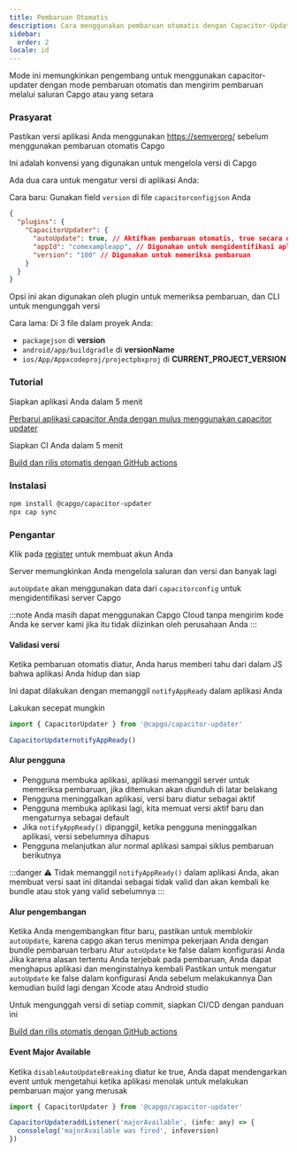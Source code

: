 ```yaml
---
title: Pembaruan Otomatis
description: Cara menggunakan pembaruan otomatis dengan Capacitor-Updater
sidebar:
  order: 2
locale: id
---
```


Mode ini memungkinkan pengembang untuk menggunakan capacitor-updater dengan mode pembaruan otomatis dan mengirim pembaruan melalui saluran Capgo atau yang setara

### Prasyarat

Pastikan versi aplikasi Anda menggunakan [https://semverorg/](https://semverorg/) sebelum menggunakan pembaruan otomatis Capgo

Ini adalah konvensi yang digunakan untuk mengelola versi di Capgo

Ada dua cara untuk mengatur versi di aplikasi Anda:

Cara baru: Gunakan field `version` di file `capacitorconfigjson` Anda

```json
{
  "plugins": {
    "CapacitorUpdater": {
      "autoUpdate": true, // Aktifkan pembaruan otomatis, true secara default
      "appId": "comexampleapp", // Digunakan untuk mengidentifikasi aplikasi di server
      "version": "100" // Digunakan untuk memeriksa pembaruan
    }
  }
}
```
Opsi ini akan digunakan oleh plugin untuk memeriksa pembaruan, dan CLI untuk mengunggah versi

Cara lama:
Di 3 file dalam proyek Anda:

* `packagejson` di **version**
* `android/app/buildgradle` di **versionName**
* `ios/App/Appxcodeproj/projectpbxproj` di **CURRENT\_PROJECT\_VERSION**

### Tutorial

Siapkan aplikasi Anda dalam 5 menit

[Perbarui aplikasi capacitor Anda dengan mulus menggunakan capacitor updater](https://capgoapp/blog/update-your-capacitor-apps-seamlessly-using-capacitor-updater)

Siapkan CI Anda dalam 5 menit

[Build dan rilis otomatis dengan GitHub actions](https://capgoapp/blog/automatic-build-and-release-with-github-actions)

### Instalasi

```bash
npm install @capgo/capacitor-updater
npx cap sync
```

### Pengantar

Klik pada [register](https://capgoapp) untuk membuat akun Anda

Server memungkinkan Anda mengelola saluran dan versi dan banyak lagi

`autoUpdate` akan menggunakan data dari `capacitorconfig` untuk mengidentifikasi server Capgo

:::note
Anda masih dapat menggunakan Capgo Cloud tanpa mengirim kode Anda ke server kami jika itu tidak diizinkan oleh perusahaan Anda
:::

#### Validasi versi

Ketika pembaruan otomatis diatur, Anda harus memberi tahu dari dalam JS bahwa aplikasi Anda hidup dan siap

Ini dapat dilakukan dengan memanggil `notifyAppReady` dalam aplikasi Anda

Lakukan secepat mungkin

```ts
import { CapacitorUpdater } from '@capgo/capacitor-updater'

CapacitorUpdaternotifyAppReady()
```

#### Alur pengguna
* Pengguna membuka aplikasi, aplikasi memanggil server untuk memeriksa pembaruan, jika ditemukan akan diunduh di latar belakang
* Pengguna meninggalkan aplikasi, versi baru diatur sebagai aktif
* Pengguna membuka aplikasi lagi, kita memuat versi aktif baru dan mengaturnya sebagai default
* Jika `notifyAppReady()` dipanggil, ketika pengguna meninggalkan aplikasi, versi sebelumnya dihapus
* Pengguna melanjutkan alur normal aplikasi sampai siklus pembaruan berikutnya

:::danger
⚠️ Tidak memanggil `notifyAppReady()` dalam aplikasi Anda, akan membuat versi saat ini ditandai sebagai tidak valid dan akan kembali ke bundle atau stok yang valid sebelumnya
:::

#### Alur pengembangan

Ketika Anda mengembangkan fitur baru, pastikan untuk memblokir `autoUpdate`, karena capgo akan terus menimpa pekerjaan Anda dengan bundle pembaruan terbaru
Atur `autoUpdate` ke false dalam konfigurasi Anda
Jika karena alasan tertentu Anda terjebak pada pembaruan, Anda dapat menghapus aplikasi dan menginstalnya kembali
Pastikan untuk mengatur `autoUpdate` ke false dalam konfigurasi Anda sebelum melakukannya
Dan kemudian build lagi dengan Xcode atau Android studio

Untuk mengunggah versi di setiap commit, siapkan CI/CD dengan panduan ini

[Build dan rilis otomatis dengan GitHub actions](https://capgoapp/blog/automatic-build-and-release-with-github-actions)

#### Event Major Available

Ketika `disableAutoUpdateBreaking` diatur ke true, Anda dapat mendengarkan event untuk mengetahui ketika aplikasi menolak untuk melakukan pembaruan major yang merusak

```jsx
import { CapacitorUpdater } from '@capgo/capacitor-updater'

CapacitorUpdateraddListener('majorAvailable', (info: any) => {
  consolelog('majorAvailable was fired', infoversion)
})
```